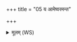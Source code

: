 +++
title = "05 य आमेष्वरमन्त"

+++
<details><summary>मूलम् (WS)</summary>

य आमेष्वरमन्त न पक्वमुपदाधृषुः ।  
ते यन्तु सर्वे सम्भूयान्यत्रेतो ऽघायवः ॥ ५ ॥
</details>